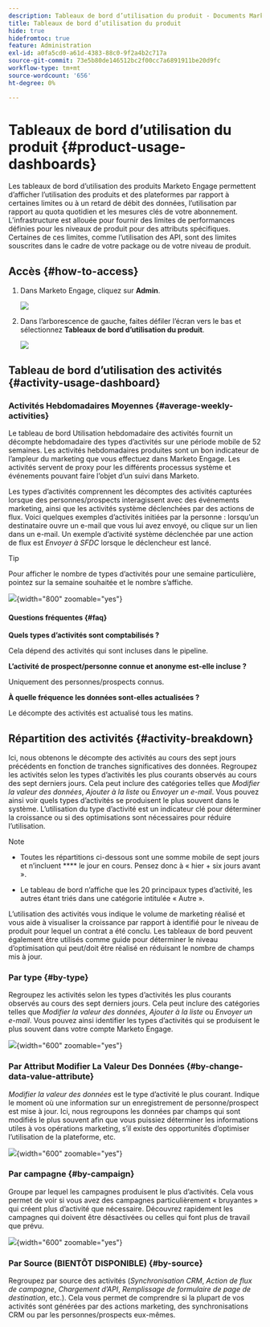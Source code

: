 ```yaml
---
description: Tableaux de bord d’utilisation du produit - Documents Marketo - Documentation du produit
title: Tableaux de bord d’utilisation du produit
hide: true
hidefromtoc: true
feature: Administration
exl-id: a0fa5cd0-a61d-4383-88c0-9f2a4b2c717a
source-git-commit: 73e5b80de146512bc2f00cc7a6891911be20d9fc
workflow-type: tm+mt
source-wordcount: '656'
ht-degree: 0%

---
```


# Tableaux de bord d’utilisation du produit {#product-usage-dashboards}

Les tableaux de bord d’utilisation des produits Marketo Engage permettent d’afficher l’utilisation des produits et des plateformes par rapport à certaines limites ou à un retard de débit des données, l’utilisation par rapport au quota quotidien et les mesures clés de votre abonnement. L’infrastructure est allouée pour fournir des limites de performances définies pour les niveaux de produit pour des attributs spécifiques. Certaines de ces limites, comme l’utilisation des API, sont des limites souscrites dans le cadre de votre package ou de votre niveau de produit.

## Accès {#how-to-access}

1. Dans Marketo Engage, cliquez sur **Admin**.

   ![](assets/product-usage-dashboards-1.png)

1. Dans l’arborescence de gauche, faites défiler l’écran vers le bas et sélectionnez **Tableaux de bord d’utilisation du produit**.

   ![](assets/product-usage-dashboards-2.png)

## Tableau de bord d’utilisation des activités {#activity-usage-dashboard}

### Activités Hebdomadaires Moyennes {#average-weekly-activities}

Le tableau de bord Utilisation hebdomadaire des activités fournit un décompte hebdomadaire des types d’activités sur une période mobile de 52 semaines. Les activités hebdomadaires produites sont un bon indicateur de l’ampleur du marketing que vous effectuez dans Marketo Engage. Les activités servent de proxy pour les différents processus système et événements pouvant faire l’objet d’un suivi dans Marketo.

Les types d’activités comprennent les décomptes des activités capturées lorsque des personnes/prospects interagissent avec des événements marketing, ainsi que les activités système déclenchées par des actions de flux. Voici quelques exemples d’activités initiées par la personne : lorsqu’un destinataire ouvre un e-mail que vous lui avez envoyé, ou clique sur un lien dans un e-mail. Un exemple d’activité système déclenchée par une action de flux est _Envoyer à SFDC_ lorsque le déclencheur est lancé.

>[!TIP]
>
>Pour afficher le nombre de types d’activités pour une semaine particulière, pointez sur la semaine souhaitée et le nombre s’affiche.

![](assets/product-usage-dashboards-3.png){width="800" zoomable="yes"}

#### Questions fréquentes {#faq}

**Quels types d’activités sont comptabilisés ?**

Cela dépend des activités qui sont incluses dans le pipeline.

**L’activité de prospect/personne connue et anonyme est-elle incluse ?**

Uniquement des personnes/prospects connus.

**À quelle fréquence les données sont-elles actualisées ?**

Le décompte des activités est actualisé tous les matins.

## Répartition des activités {#activity-breakdown}

Ici, nous obtenons le décompte des activités au cours des sept jours précédents en fonction de tranches significatives des données. Regroupez les activités selon les types d’activités les plus courants observés au cours des sept derniers jours. Cela peut inclure des catégories telles que _Modifier la valeur des données_, _Ajouter à la liste_ ou _Envoyer un e-mail_. Vous pouvez ainsi voir quels types d’activités se produisent le plus souvent dans le système. L’utilisation du type d’activité est un indicateur clé pour déterminer la croissance ou si des optimisations sont nécessaires pour réduire l’utilisation.

>[!NOTE]
>
>* Toutes les répartitions ci-dessous sont une somme mobile de sept jours et n’incluent **** le jour en cours. Pensez donc à « hier + six jours avant ».
>
>* Le tableau de bord n’affiche que les 20 principaux types d’activité, les autres étant triés dans une catégorie intitulée « Autre ».

L’utilisation des activités vous indique le volume de marketing réalisé et vous aide à visualiser la croissance par rapport à identifié pour le niveau de produit pour lequel un contrat a été conclu. Les tableaux de bord peuvent également être utilisés comme guide pour déterminer le niveau d’optimisation qui peut/doit être réalisé en réduisant le nombre de champs mis à jour.

### Par type {#by-type}

Regroupez les activités selon les types d’activités les plus courants observés au cours des sept derniers jours. Cela peut inclure des catégories telles que _Modifier la valeur des données_, _Ajouter à la liste_ ou _Envoyer un e-mail_. Vous pouvez ainsi identifier les types d’activités qui se produisent le plus souvent dans votre compte Marketo Engage.

![](assets/product-usage-dashboards-4.png){width="600" zoomable="yes"}


### Par Attribut Modifier La Valeur Des Données {#by-change-data-value-attribute}

_Modifier la valeur des données_ est le type d’activité le plus courant. Indique le moment où une information sur un enregistrement de personne/prospect est mise à jour. Ici, nous regroupons les données par champs qui sont modifiés le plus souvent afin que vous puissiez déterminer les informations utiles à vos opérations marketing, s’il existe des opportunités d’optimiser l’utilisation de la plateforme, etc.

![](assets/product-usage-dashboards-5.png){width="600" zoomable="yes"}

### Par campagne {#by-campaign}

Groupe par lequel les campagnes produisent le plus d’activités. Cela vous permet de voir si vous avez des campagnes particulièrement « bruyantes » qui créent plus d’activité que nécessaire. Découvrez rapidement les campagnes qui doivent être désactivées ou celles qui font plus de travail que prévu.

![](assets/product-usage-dashboards-6.png){width="600" zoomable="yes"}

### Par Source (BIENTÔT DISPONIBLE) {#by-source}

Regroupez par source des activités (_Synchronisation CRM_, _Action de flux de campagne_, _Chargement d’API_, _Remplissage de formulaire de page de destination_, etc.). Cela vous permet de comprendre si la plupart de vos activités sont générées par des actions marketing, des synchronisations CRM ou par les personnes/prospects eux-mêmes.
